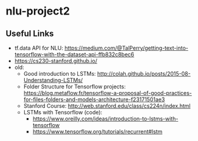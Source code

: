 # nlu-project2

Useful Links
---------
* tf.data API for NLU: https://medium.com/@TalPerry/getting-text-into-tensorflow-with-the-dataset-api-ffb832c8bec6
* https://cs230-stanford.github.io/
* old:
	* Good introduction to LSTMs: http://colah.github.io/posts/2015-08-Understanding-LSTMs/
	* Folder Structure for Tensorflow projects: https://blog.metaflow.fr/tensorflow-a-proposal-of-good-practices-for-files-folders-and-models-architecture-f23171501ae3
	* Stanford Course: http://web.stanford.edu/class/cs224n/index.html
	* LSTMs with Tensorflow (code):
		* https://www.oreilly.com/ideas/introduction-to-lstms-with-tensorflow
		* https://www.tensorflow.org/tutorials/recurrent#lstm
